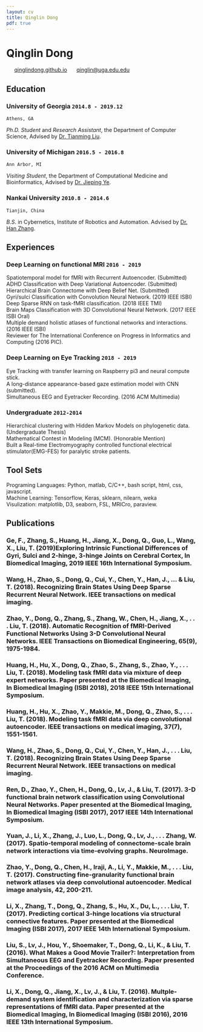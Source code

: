 ```yaml
---
layout: cv
title: Qinglin Dong
pdf: true
---
```

# Qinglin Dong

<div id="webaddress">
<i class="fi-home" style="margin-left:1em"></i>
<a href="https://qinglindong.github.io" style="margin-left:0.5em">qinglindong.github.io</a>
<i class="fi-mail" style="margin-left:1em"></i>
<a href="qinglin@uga.edu.edu" style="margin-left:0.5em">qinglin@uga.edu.edu</a>
</div>

## Education

### __University of Georgia__ `2014.8 - 2019.12`
```
Athens, GA
```
_Ph.D. Student_ and _Research Assistant_, the Department of Computer Science, Advised by [Dr. Tianming Liu](http://cobweb.cs.uga.edu/~tliu/).<br>

### __University of Michigan__ `2016.5 - 2016.8`
```
Ann Arbor, MI
```
_Visiting Student_, the Department of Computational Medicine and Bioinformatics, Advised by [Dr. Jieping Ye](https://midas.umich.edu/faculty-member/jieping-ye/).<br>

### __Nankai University__ `2010.8 - 2014.6`
```
Tianjin, China
```
_B.S_. in Cybernetics, Institute of Robotics and Automation. Advised by [Dr. Han Zhang](http://ai.nankai.edu.cn/frontend/Teachers/Introduce.aspx?TID=zhangh).<br>

## Experiences

### __Deep Learning on functional MRI__ `2016 - 2019`
Spatiotemporal model for fMRI with Recurrent Autoencoder. (Submitted) <br>
ADHD Classification with Deep Variational Autoencoder. (Submitted) <br>
Hierarchical Brain Connectome with Deep Belief Net. (Submitted) <br>
Gyri/sulci Classification with Convolution Neural Network. (2019 IEEE ISBI) <br>
Deep Sparse RNN on task-fMRI classification. (2018 IEEE TMI)<br>
Brain Maps Classification with 3D Convolutional Neural Network. (2017 IEEE ISBI Oral)<br>
Multiple demand holistic atlases of functional networks and interactions. (2016 IEEE ISBI)<br>
Reviewer for The International Conference on Progress in Informatics and Computing (2016 PIC). 

### __Deep Learning on Eye Tracking__ `2018 - 2019`
Eye Tracking with transfer learning on Raspberry pi3 and neural compute stick. <br>
A long-distance appearance-based gaze estimation model with CNN (submitted). <br>
Simultaneous EEG and Eyetracker Recording. (2016 ACM Multimedia)

### __Undergraduate__  `2012-2014`
Hierarchical clustering with Hidden Markov Models on phylogenetic data. (Undergraduate Thesis)<br>
Mathematical Contest in Modeling (MCM). (Honorable Mention) <br>
Built a Real-time Electromyography controlled functional electrical stimulator(EMG-FES) for paralytic stroke patients.<br>

## Tool Sets
Programing Languages: Python, matlab, C/C++, bash script, html, css, javascript.<br>
Machine Learning: Tensorflow, Keras, sklearn, nilearn, weka<br>
Visulization: matplotlib, D3, seaborn, FSL, MRICro, paraview.<br>

## Publications

### Ge, F., Zhang, S., Huang, H., Jiang, X., Dong, Q., Guo, L., Wang, X., Liu, T.  (2019)Exploring Intrinsic Functional Differences of Gyri, Sulci and 2-hinge, 3-hinge Joints on Cerebral Cortex, In Biomedical Imaging, 2019 IEEE 16th International Symposium.
### Wang, H., Zhao, S., Dong, Q., Cui, Y., Chen, Y., Han, J., ... & Liu, T. (2018). Recognizing Brain States Using Deep Sparse Recurrent Neural Network. IEEE transactions on medical imaging.
### Zhao, Y., Dong, Q., Zhang, S., Zhang, W., Chen, H., Jiang, X., . . . Liu, T. (2018). Automatic Recognition of fMRI-Derived Functional Networks Using 3-D Convolutional Neural Networks. IEEE Transactions on Biomedical Engineering, 65(9), 1975-1984. 
### Huang, H., Hu, X., Dong, Q., Zhao, S., Zhang, S., Zhao, Y., . . . Liu, T. (2018). Modeling task fMRI data via mixture of deep expert networks. Paper presented at the Biomedical Imaging, In Biomedical Imaging (ISBI 2018), 2018 IEEE 15th International Symposium.
### Huang, H., Hu, X., Zhao, Y., Makkie, M., Dong, Q., Zhao, S., . . . Liu, T. (2018). Modeling task fMRI data via deep convolutional autoencoder. IEEE transactions on medical imaging, 37(7), 1551-1561. 
### Wang, H., Zhao, S., Dong, Q., Cui, Y., Chen, Y., Han, J., . . . Liu, T. (2018). Recognizing Brain States Using Deep Sparse Recurrent Neural Network. IEEE transactions on medical imaging. 
### Ren, D., Zhao, Y., Chen, H., Dong, Q., Lv, J., & Liu, T. (2017). 3-D functional brain network classification using Convolutional Neural Networks. Paper presented at the Biomedical Imaging, In Biomedical Imaging (ISBI 2017), 2017 IEEE 14th International Symposium.
### Yuan, J., Li, X., Zhang, J., Luo, L., Dong, Q., Lv, J., . . . Zhang, W. (2017). Spatio-temporal modeling of connectome-scale brain network interactions via time-evolving graphs. NeuroImage. 
### Zhao, Y., Dong, Q., Chen, H., Iraji, A., Li, Y., Makkie, M., . . . Liu, T. (2017). Constructing fine-granularity functional brain network atlases via deep convolutional autoencoder. Medical image analysis, 42, 200-211. 
### Li, X., Zhang, T., Dong, Q., Zhang, S., Hu, X., Du, L., . . . Liu, T. (2017). Predicting cortical 3-hinge locations via structural connective features. Paper presented at the Biomedical Imaging (ISBI 2017), 2017 IEEE 14th International Symposium.
### Liu, S., Lv, J., Hou, Y., Shoemaker, T., Dong, Q., Li, K., & Liu, T. (2016). What Makes a Good Movie Trailer?: Interpretation from Simultaneous EEG and Eyetracker Recording. Paper presented at the Proceedings of the 2016 ACM on Multimedia Conference.
### Li, X., Dong, Q., Jiang, X., Lv, J., & Liu, T. (2016). Multple-demand system identification and characterization via sparse representations of fMRI data. Paper presented at the Biomedical Imaging, In Biomedical Imaging (ISBI 2016), 2016 IEEE 13th International Symposium.

<!-- ### Footer

Last updated: May 2013 -->
